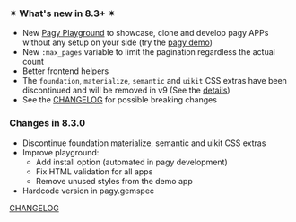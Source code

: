 ### ✴ What's new in 8.3+ ✴

- New [Pagy Playground](https://ddnexus.github.io/pagy/playground/) to showcase, clone and develop pagy APPs without any setup on
  your side (try the [pagy demo](https://ddnexus.github.io/pagy/playground.md#3-demo-app))
- New `:max_pages` variable to limit the pagination regardless the actual count
- Better frontend helpers
- The `foundation`, `materialize`, `semantic` and `uikit` CSS extras have been discontinued and will be removed in v9 (See
  the [details](https://github.com/ddnexus/pagy/discussions/672#discussioncomment-9212328))
- See the [CHANGELOG](https://ddnexus.github.io/pagy/changelog) for possible breaking changes

### Changes in 8.3.0

<!-- changes start -->
- Discontinue foundation materialize, semantic and uikit CSS extras
- Improve playground:
  - Add install option (automated in pagy development)
  - Fix HTML validation for all apps
  - Remove unused styles from the demo app
- Hardcode version in pagy.gemspec
<!-- changes end -->

[CHANGELOG](https://ddnexus.github.io/pagy/changelog)
